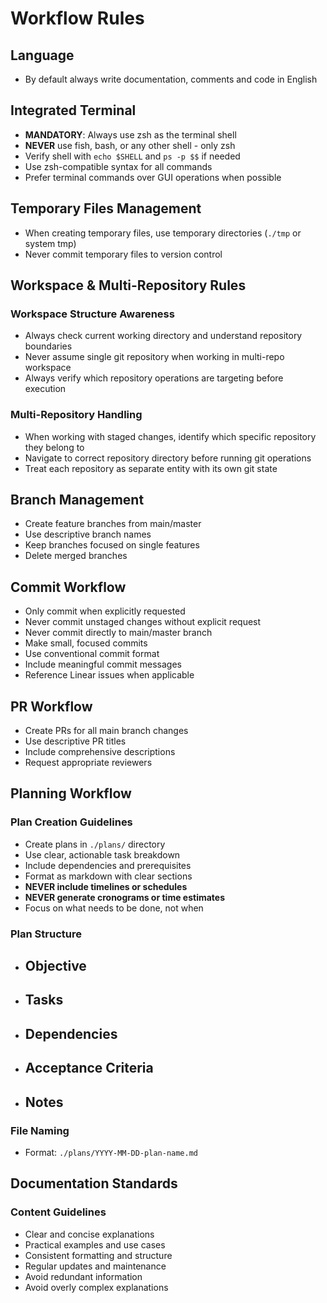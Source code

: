 # Workflow Rules

## Language

- By default always write documentation, comments and code in English

## Integrated Terminal

- **MANDATORY**: Always use zsh as the terminal shell
- **NEVER** use fish, bash, or any other shell - only zsh
- Verify shell with `echo $SHELL` and `ps -p $$` if needed
- Use zsh-compatible syntax for all commands
- Prefer terminal commands over GUI operations when possible

## Temporary Files Management

- When creating temporary files, use temporary directories (`./tmp` or system tmp)
- Never commit temporary files to version control

## Workspace & Multi-Repository Rules

### Workspace Structure Awareness

- Always check current working directory and understand repository boundaries
- Never assume single git repository when working in multi-repo workspace
- Always verify which repository operations are targeting before execution

### Multi-Repository Handling

- When working with staged changes, identify which specific repository they belong to
- Navigate to correct repository directory before running git operations
- Treat each repository as separate entity with its own git state

## Branch Management

- Create feature branches from main/master
- Use descriptive branch names
- Keep branches focused on single features
- Delete merged branches

## Commit Workflow

- Only commit when explicitly requested
- Never commit unstaged changes without explicit request
- Never commit directly to main/master branch
- Make small, focused commits
- Use conventional commit format
- Include meaningful commit messages
- Reference Linear issues when applicable

## PR Workflow

- Create PRs for all main branch changes
- Use descriptive PR titles
- Include comprehensive descriptions
- Request appropriate reviewers

## Planning Workflow

### Plan Creation Guidelines

- Create plans in `./plans/` directory
- Use clear, actionable task breakdown
- Include dependencies and prerequisites
- Format as markdown with clear sections
- **NEVER include timelines or schedules**
- **NEVER generate cronograms or time estimates**
- Focus on what needs to be done, not when

### Plan Structure

- ## Objective
- ## Tasks
- ## Dependencies
- ## Acceptance Criteria
- ## Notes

### File Naming

- Format: `./plans/YYYY-MM-DD-plan-name.md`

## Documentation Standards

### Content Guidelines

- Clear and concise explanations
- Practical examples and use cases
- Consistent formatting and structure
- Regular updates and maintenance
- Avoid redundant information
- Avoid overly complex explanations
